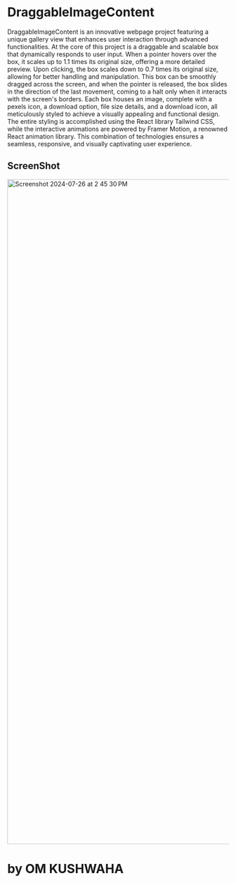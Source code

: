 # DraggableImageContent

DraggableImageContent is an innovative webpage project featuring a unique gallery view that enhances user interaction through advanced functionalities. At the core of this project is a draggable and scalable box that dynamically responds to user input. When a pointer hovers over the box, it scales up to 1.1 times its original size, offering a more detailed preview. Upon clicking, the box scales down to 0.7 times its original size, allowing for better handling and manipulation. This box can be smoothly dragged across the screen, and when the pointer is released, the box slides in the direction of the last movement, coming to a halt only when it interacts with the screen's borders. Each box houses an image, complete with a pexels icon, a download option, file size details, and a download icon, all meticulously styled to achieve a visually appealing and functional design. The entire styling is accomplished using the React library Tailwind CSS, while the interactive animations are powered by Framer Motion, a renowned React animation library. This combination of technologies ensures a seamless, responsive, and visually captivating user experience.

<h2>ScreenShot</h2>
<img width="1512" alt="Screenshot 2024-07-26 at 2 45 30 PM" src="https://github.com/user-attachments/assets/7333ce75-0ba5-43ef-afd8-51bf337b9b3d">


# by OM KUSHWAHA
